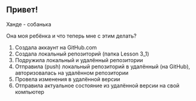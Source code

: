 ## Привет!

Ханде - собанька

Она моя ребёнка и что теперь мне с этим делать?

1. Создала аккаунт на GitHub.com
2. Создала локальный репозиторий (папка Lesson 3_1)
3. Подружила локальный и удалённый репозитории 
4. Отправила (push) локальный репозиторий в удалённый (на GitHub), авторизовалась на удалённом репозитории
5. Провела изменения в удалённой версии
6. Отправила актуальное состояние из удалённой версии на свой компьютер
